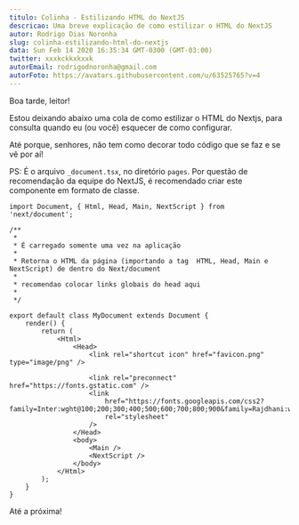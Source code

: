 ```yaml
---
titulo: Colinha - Estilizando HTML do NextJS
descricao: Uma breve explicação de como estilizar o HTML do NextJS
autor: Rodrigo Dias Noronha
slug: colinha-estilizando-html-do-nextjs
data: Sun Feb 14 2020 16:35:34 GMT-0300 (GMT-03:00)
twitter: xxxkckkxkxxk
autorEmail: rodrigodnoronha@gmail.com
autorFoto: https://avatars.githubusercontent.com/u/63525765?v=4
---
```


Boa tarde, leitor!

Estou deixando abaixo uma cola de como estilizar o HTML do Nextjs, para consulta quando eu (ou você) esquecer de como configurar.

Até porque, senhores, não tem como decorar todo código que se faz e se vê por aí!

PS: É o arquivo `_document.tsx`, no diretório `pages`. Por questão de recomendação da equipe do NextJS, é recomendado criar este componente em formato de classe.

```tsx
import Document, { Html, Head, Main, NextScript } from 'next/document';

/**
 *
 * É carregado somente uma vez na aplicação
 *
 * Retorna o HTML da página (importando a tag  HTML, Head, Main e NextScript) de dentro do Next/document
 *
 * recomendao colocar links globais do head aqui
 *
 */

export default class MyDocument extends Document {
    render() {
        return (
            <Html>
                <Head>
                    <link rel="shortcut icon" href="favicon.png" type="image/png" />

                    <link rel="preconnect" href="https://fonts.gstatic.com" />
                    <link
                        href="https://fonts.googleapis.com/css2?family=Inter:wght@100;200;300;400;500;600;700;800;900&family=Rajdhani:wght@300;400;500;600;700&display=swap"
                        rel="stylesheet"
                    />
                </Head>
                <body>
                    <Main />
                    <NextScript />
                </body>
            </Html>
        );
    }
}
```

Até a próxima!

